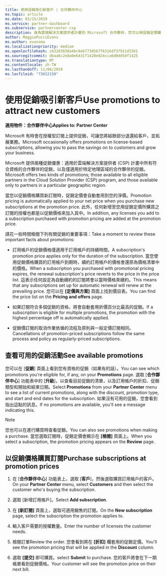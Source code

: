 ```yaml
---
title: 使用促銷吸引新客戶 | 合作夥伴中心
ms.topic: article
ms.date: 03/15/2019
ms.service: partner-dashboard
ms.subservice: partnercenter-csp
description: 身為雲端解決方案提供者計畫的 Microsoft 合作夥伴，您可以用促銷定價購買訂閱，再將省下的金額回饋給您的客戶。
author: MaggiePucciEvans
ms.author: evansma
ms.localizationpriority: medium
ms.openlocfilehash: c63283038a4bc8eb7738567f6316df37911d3361
ms.sourcegitcommit: dbaa6c2e8a0e6431f1420e024cca6d0dd54f1425
ms.translationtype: MT
ms.contentlocale: zh-TW
ms.lasthandoff: 11/06/2019
ms.locfileid: "73652150"
---
```

# <a name="use-promotions-to-attract-new-customers"></a><span data-ttu-id="79275-103">使用促銷吸引新客戶</span><span class="sxs-lookup"><span data-stu-id="79275-103">Use promotions to attract new customers</span></span>  

<span data-ttu-id="79275-104">**適用物件：合作夥伴中心**</span><span class="sxs-lookup"><span data-stu-id="79275-104">**Applies to: Partner Center**</span></span>

<!--[FWLink: https://go.microsoft.com/fwlink/?linkid=852469]-->

<span data-ttu-id="79275-105">Microsoft 有時會在授權型訂閱上提供促銷，可讓您將結餘部分退還給客戶，並拓展業務。</span><span class="sxs-lookup"><span data-stu-id="79275-105">Microsoft occasionally offers promotions on license-based subscriptions, allowing you to pass the savings on to customers and grow your business.</span></span> 

<span data-ttu-id="79275-106">Microsoft 提供兩種促銷優惠：適用於雲端解決方案提供者 (CSP) 計畫中所有符合資格的合作夥伴的促銷，以及僅適用於特定地理區域的合作夥伴的促銷。</span><span class="sxs-lookup"><span data-stu-id="79275-106">Microsoft offers two kinds of promotions; those available to all eligible partners in the Cloud Solution Provider (CSP) program, and those available only to partners in a particular geographic region.</span></span>

<span data-ttu-id="79275-107">當您以促銷價格購買新訂閱時，促銷定價會自動套用到您的淨價。</span><span class="sxs-lookup"><span data-stu-id="79275-107">Promotion pricing is automatically applied to your net price when you purchase new subscriptions at the promotion price.</span></span> <span data-ttu-id="79275-108">此外，任何新增至您用促銷定價所購買之訂閱的授權也都是以促銷價格來加入其中。</span><span class="sxs-lookup"><span data-stu-id="79275-108">In addition, any licenses you add to a subscription purchased with promotion pricing are added at the promotion price.</span></span> 

<span data-ttu-id="79275-109">請花一些時間檢閱下列有關促銷的重要事項：</span><span class="sxs-lookup"><span data-stu-id="79275-109">Take a moment to review these important facts about promotions:</span></span>

-   <span data-ttu-id="79275-110">訂用帳戶的促銷價格僅適用于訂用帳戶的持續時間。</span><span class="sxs-lookup"><span data-stu-id="79275-110">A subscription's promotion price applies only for the duration of the subscription.</span></span> <span data-ttu-id="79275-111">當您使用促銷價格購買的訂用帳戶到期時，續約訂用帳戶的價格會還原為價格清單中的價格。</span><span class="sxs-lookup"><span data-stu-id="79275-111">When a subscription you purchased with promotional pricing expires, the renewal subscription's price reverts to the price in the price list.</span></span> <span data-ttu-id="79275-112">這表示任何設定為自動續約的訂閱將會以當時價格來續約。</span><span class="sxs-lookup"><span data-stu-id="79275-112">This means that any subscriptions set up for automatic renewal will renew at the prevailing price.</span></span> <span data-ttu-id="79275-113">您可以在 **\[定價與方案\]** 頁面上找到價目表。</span><span class="sxs-lookup"><span data-stu-id="79275-113">You can find the price list on the **Pricing and offers** page.</span></span> 

-   <span data-ttu-id="79275-114">如果訂閱符合多個促銷的資格，將會自動套用折價百分比最高的促銷。</span><span class="sxs-lookup"><span data-stu-id="79275-114">If a subscription is eligible for multiple promotions, the promotion with the highest percentage off is automatically applied.</span></span>

-   <span data-ttu-id="79275-115">促銷價訂閱的取消作業依循的流程及原則與一般定價訂閱相同。</span><span class="sxs-lookup"><span data-stu-id="79275-115">Cancellations of promotion-priced subscriptions follow the same process and policy as regularly-priced subscriptions.</span></span>

## <a name="see-available-promotions"></a><span data-ttu-id="79275-116">查看可用的促銷活動</span><span class="sxs-lookup"><span data-stu-id="79275-116">See available promotions</span></span>

<span data-ttu-id="79275-117">您可以在 [**促銷**] 頁面上看到您有資格的促銷（如果有的話）。</span><span class="sxs-lookup"><span data-stu-id="79275-117">You can see which promotions you're eligible for, if any, on your **Promotions** page.</span></span> <span data-ttu-id="79275-118">選取 [**合作夥伴中心**] 功能表中的 [**升級**]，以查看目前促銷的清單，以及訂用帳戶的折扣、促銷類型和開始和結束日期。</span><span class="sxs-lookup"><span data-stu-id="79275-118">Select **Promotions** from your **Partner Center** menu to see a list of current promotions, along with the discount, promotion type, and start and end dates for the subscription.</span></span> <span data-ttu-id="79275-119">如果沒有可用的促銷，您會看到指出這點的訊息。</span><span class="sxs-lookup"><span data-stu-id="79275-119">If no promotions are available, you'll see a message indicating this.</span></span> 

> [!NOTE]  
> <span data-ttu-id="79275-120">您也可以在進行購買時查看促銷。</span><span class="sxs-lookup"><span data-stu-id="79275-120">You can also see promotions when making a purchase.</span></span> <span data-ttu-id="79275-121">當您選取訂閱時，促銷定價會顯示在 **\[檢閱\]** 頁面上。</span><span class="sxs-lookup"><span data-stu-id="79275-121">When you select a subscription, the promotion pricing appears on the **Review** page.</span></span>

## <a name="purchase-subscriptions-at-promotion-prices"></a><span data-ttu-id="79275-122">以促銷價格購買訂閱</span><span class="sxs-lookup"><span data-stu-id="79275-122">Purchase subscriptions at promotion prices</span></span>

1. <span data-ttu-id="79275-123">在 [**合作夥伴中心**] 功能表上，選取 [**客戶**]，然後選取購買訂用帳戶的客戶。</span><span class="sxs-lookup"><span data-stu-id="79275-123">On your **Partner Center** menu, select **Customers** and then select the customer who's buying the subscription.</span></span> 

2. <span data-ttu-id="79275-124">選取 [新增訂用帳戶]。</span><span class="sxs-lookup"><span data-stu-id="79275-124">Select **Add subscription**.</span></span>

3. <span data-ttu-id="79275-125">在 **\[新訂閱\]** 頁面上，選取可適用銷售的訂閱。</span><span class="sxs-lookup"><span data-stu-id="79275-125">On the **New subscription** page, select the subscription the promotion applies to.</span></span>

4. <span data-ttu-id="79275-126">輸入客戶需要的授權數量。</span><span class="sxs-lookup"><span data-stu-id="79275-126">Enter the number of licenses the customer needs.</span></span> 

5. <span data-ttu-id="79275-127">檢閱訂單</span><span class="sxs-lookup"><span data-stu-id="79275-127">Review the order.</span></span> <span data-ttu-id="79275-128">您會看到將在 **\[折扣\]** 欄套用的促銷定價。</span><span class="sxs-lookup"><span data-stu-id="79275-128">You'll see the promotion pricing that will be applied in the **Discount** column.</span></span>  

6.  <span data-ttu-id="79275-129">選取 **\[提交\]** 即可購買。</span><span class="sxs-lookup"><span data-stu-id="79275-129">select **Submit** to purchase.</span></span> <span data-ttu-id="79275-130">您的客戶將會在下一期帳單看到促銷價格。</span><span class="sxs-lookup"><span data-stu-id="79275-130">Your customer will see the promotion price on their next bill.</span></span>  



